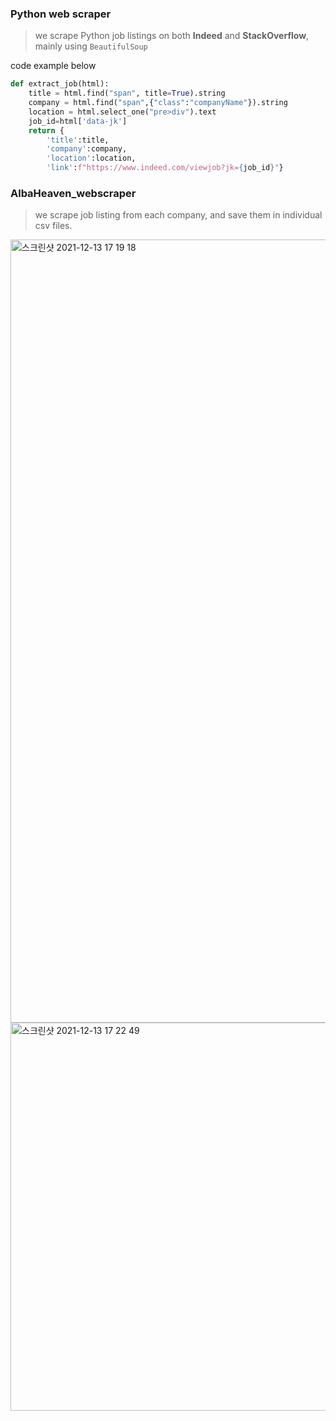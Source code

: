 ### Python web scraper
> we scrape Python job listings on both <b>Indeed</b> and <b>StackOverflow</b>, mainly using ```BeautifulSoup```

code example below
```Python
def extract_job(html):
    title = html.find("span", title=True).string
    company = html.find("span",{"class":"companyName"}).string
    location = html.select_one("pre>div").text
    job_id=html['data-jk']
    return {
        'title':title, 
        'company':company, 
        'location':location, 
        'link':f"https://www.indeed.com/viewjob?jk={job_id}"}
```

### AlbaHeaven_webscraper
> we scrape job listing from each company, and save them in individual csv files.

<img width="1253" alt="스크린샷 2021-12-13 17 19 18" src="https://user-images.githubusercontent.com/22133824/145849131-a4bff340-385a-48e5-a9bd-0acb73f86014.png">
<img width="621" alt="스크린샷 2021-12-13 17 22 49" src="https://user-images.githubusercontent.com/22133824/145849571-b686c506-2f7a-4fe9-a9ea-be6263abe997.png">
